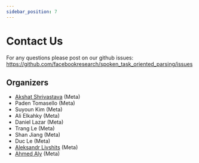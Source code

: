 ```yaml
---
sidebar_position: 7
---
```


# Contact Us
For any questions please post on our github issues: https://github.com/facebookresearch/spoken_task_oriented_parsing/issues 

## Organizers
* [Akshat Shrivastava](https://akshatsh.github.io/) (Meta) 
* Paden Tomasello (Meta)
* Suyoun Kim (Meta)
* Ali Elkahky (Meta)
* Daniel Lazar (Meta)
* Trang Le (Meta)
* Shan Jiang (Meta)
* Duc Le (Meta)
* [Aleksandr Livshits](https://www.linkedin.com/in/alivshits/) (Meta)
* [Ahmed Aly](https://www.linkedin.com/in/ahmed-aly-1a408514/) (Meta)